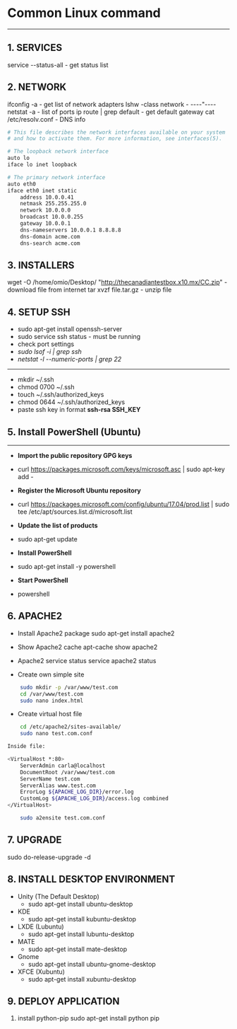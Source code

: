 # Common Linux command

-----------------------------------------

## 1. SERVICES

service --status-all - get status list

## 2. NETWORK

ifconfig -a - get list of network adapters
lshw -class network - ----"----
netstat -a - list of ports
ip route | grep default - get default gateway
cat /etc/resolv.conf - DNS info

```bash
# This file describes the network interfaces available on your system
# and how to activate them. For more information, see interfaces(5).

# The loopback network interface
auto lo
iface lo inet loopback

# The primary network interface
auto eth0
iface eth0 inet static
    address 10.0.0.41
    netmask 255.255.255.0
    network 10.0.0.0
    broadcast 10.0.0.255
    gateway 10.0.0.1
    dns-nameservers 10.0.0.1 8.8.8.8
    dns-domain acme.com
    dns-search acme.com
```

## 3. INSTALLERS

wget  -O /home/omio/Desktop/ "http://thecanadiantestbox.x10.mx/CC.zip" - download file from internet
tar xvzf file.tar.gz - unzip file

## 4. SETUP SSH

- sudo apt-get install openssh-server
- sudo  service ssh status - must be running
- check port settings
- *sudo lsof -i | grep ssh*
- *netstat -l --numeric-ports | grep 22*

-----------------------------------------

- mkdir ~/.ssh
- chmod 0700 ~/.ssh
- touch ~/.ssh/authorized_keys
- chmod 0644 ~/.ssh/authorized_keys
- paste ssh key in format **ssh-rsa SSH_KEY**

## 5. Install PowerShell (Ubuntu)

-----------------------------------------

- **Import the public repository GPG keys**
- curl https://packages.microsoft.com/keys/microsoft.asc | sudo apt-key add -

- **Register the Microsoft Ubuntu repository**
- curl https://packages.microsoft.com/config/ubuntu/17.04/prod.list | sudo tee /etc/apt/sources.list.d/microsoft.list

- **Update the list of products**
- sudo apt-get update

- **Install PowerShell**
- sudo apt-get install -y powershell

- **Start PowerShell**
- powershell

## 6. APACHE2

- Install Apache2 package
    sudo apt-get install apache2

- Show Apache2 cache
    apt-cache show apache2

- Apache2 service status
    service apache2 status

- Create own simple site

```bash
    sudo mkdir -p /var/www/test.com
    cd /var/www/test.com
    sudo nano index.html
```

- Create virtual host file

```bash
    cd /etc/apache2/sites-available/
    sudo nano test.com.conf

Inside file:

<VirtualHost *:80>
    ServerAdmin carla@localhost
    DocumentRoot /var/www/test.com
    ServerName test.com
    ServerAlias www.test.com
    ErrorLog ${APACHE_LOG_DIR}/error.log
    CustomLog ${APACHE_LOG_DIR}/access.log combined
</VirtualHost>

    sudo a2ensite test.com.conf
```

## 7. UPGRADE

sudo do-release-upgrade -d

## 8. INSTALL DESKTOP ENVIRONMENT

- Unity (The Default Desktop)
    * sudo apt-get install ubuntu-desktop
- KDE
    * sudo apt-get install kubuntu-desktop
- LXDE (Lubuntu)
    * sudo apt-get install lubuntu-desktop
- MATE
    * sudo apt-get install mate-desktop
- Gnome
    * sudo apt-get install ubuntu-gnome-desktop
- XFCE (Xubuntu)
    * sudo apt-get install xubuntu-desktop

## 9. DEPLOY APPLICATION

1. install python-pip
    sudo apt-get install python pip